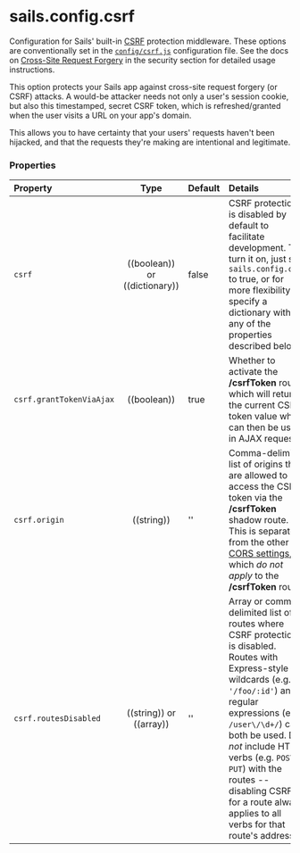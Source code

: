 # sails.config.csrf

Configuration for Sails' built-in [CSRF](http://en.wikipedia.org/wiki/Cross-site_request_forgery) protection middleware.  These options are conventionally set in the [`config/csrf.js`](http://sailsjs.com/documentation/anatomy/myApp/config/csrf.js.html) configuration file.  See the docs on [Cross-Site Request Forgery](http://sailsjs.com/documentation/concepts/security/csrf) in the security section for detailed usage instructions.

This option protects your Sails app against cross-site request forgery (or CSRF) attacks. A would-be attacker needs not only a user's session cookie, but also this timestamped, secret CSRF token, which is refreshed/granted when the user visits a URL on your app's domain.

This allows you to have certainty that your users' requests haven't been hijacked, and that the requests they're making are intentional and legitimate.


### Properties

| Property    | Type       | Default   | Details |
|:------------|:----------:|-----------|:--------|
| `csrf`      | ((boolean)) or ((dictionary))| false     | CSRF protection is disabled by default to facilitate development.  To turn it on, just set `sails.config.csrf` to true, or for more flexibility, specify a dictionary with any of the properties described below.
| `csrf.grantTokenViaAjax`      | ((boolean))| true     | Whether to activate the **/csrfToken** route, which will return the current CSRF token value which can then be used in AJAX requests.
| `csrf.origin`| ((string)) | '' | Comma-delimited list of origins that are allowed to access the CSRF token via the **/csrfToken** shadow route.  This is separate from the other [CORS settings](http://sailsjs.com/documentation/reference/configuration/sails-config-cors), which *do not apply* to the **/csrfToken** route.
| `csrf.routesDisabled`| ((string)) or ((array)) | '' | Array or comma-delimited list of routes where CSRF protection is disabled.  Routes with Express-style wildcards (e.g. `'/foo/:id'`) and regular expressions (e.g.  `/user\/\d+/`) can both be used.  Do _not_ include HTTP verbs (e.g. `POST` or `PUT`) with the routes -- disabling CSRF for a route always applies to all verbs for that route's address.


<docmeta name="displayName" value="sails.config.csrf">
<docmeta name="pageType" value="property">

